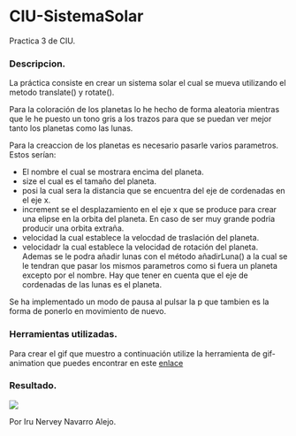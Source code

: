 # CIU-SistemaSolar
Practica 3 de CIU.

### Descripcion.
La práctica consiste en crear un sistema solar el cual se mueva utilizando el metodo translate() y rotate().

Para la coloración de los planetas lo he hecho de forma aleatoria mientras que le he puesto un tono gris a los trazos para que se puedan ver mejor tanto los planetas como las lunas.

Para la creaccion de los planetas es necesario pasarle varios parametros. Estos serían:
- El nombre el cual se mostrara encima del planeta.
- size el cual es el tamaño del planeta.
- posi la cual sera la distancia que se encuentra del eje de cordenadas en el eje x.
- increment se el desplazamiento en el eje x que se produce para crear una elipse en la orbita del planeta. En caso de ser muy grande podria producir una orbita extraña.
- velocidad la cual establece la velocdad de traslación del planeta.
- velocidadr la cual establece la velocidad de rotación del planeta.
 Ademas se le podra añadir lunas con el método añadirLuna() a la cual se le tendran que pasar los mismos parametros como si fuera un planeta excepto por el nombre. Hay que tener en cuenta que el eje de cordenadas de las lunas es el planeta.
 
 Se ha implementado un modo de pausa al pulsar la p que tambien es la forma de ponerlo en movimiento de nuevo.


### Herramientas utilizadas.
Para crear el gif que muestro a continuación utilize la herramienta de gif-animation que puedes encontrar en este [enlace](https://github.com/extrapixel/gif-animation)

### Resultado.

![](https://github.com/irunervey/SistemaSolar/Practica3/Data/animation.gif)

Por Iru Nervey Navarro Alejo.
